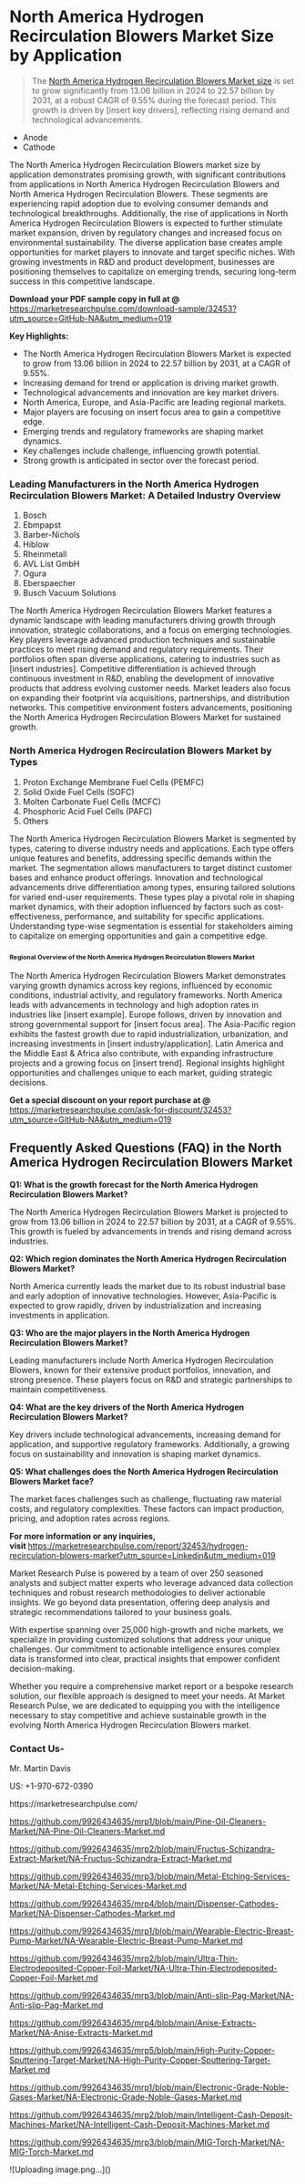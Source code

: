 <h1>North America Hydrogen Recirculation Blowers Market&nbsp;Size by Application</h1><blockquote><p>The <a href="https://marketresearchpulse.com/download-sample/32453?utm_source=GitHub-NA&amp;utm_medium=019">North America Hydrogen Recirculation Blowers Market size</a> is set to grow significantly from 13.06 billion in 2024 to 22.57 billion by 2031, at a robust CAGR of 9.55% during the forecast period. This growth is driven by [insert key drivers], reflecting rising demand and technological advancements.</p></blockquote><ul><li>Anode<li> Cathode</li></ul><p>The North America Hydrogen Recirculation Blowers market size by application demonstrates promising growth, with significant contributions from applications in North America Hydrogen Recirculation Blowers and North America Hydrogen Recirculation Blowers. These segments are experiencing rapid adoption due to evolving consumer demands and technological breakthroughs. Additionally, the rise of applications in North America Hydrogen Recirculation Blowers is expected to further stimulate market expansion, driven by regulatory changes and increased focus on environmental sustainability. The diverse application base creates ample opportunities for market players to innovate and target specific niches. With growing investments in R&D and product development, businesses are positioning themselves to capitalize on emerging trends, securing long-term success in this competitive landscape.</p><p><strong>Download your PDF sample copy in full at @ </strong><a href="https://marketresearchpulse.com/download-sample/32453?utm_source=GitHub-NA&amp;utm_medium=019">https://marketresearchpulse.com/download-sample/32453?utm_source=GitHub-NA&amp;utm_medium=019</a></p><p><strong>Key Highlights: </strong></p><ul><li>The North America Hydrogen Recirculation Blowers Market is expected to grow from 13.06 billion in 2024 to 22.57 billion by 2031, at a CAGR of 9.55%.</li><li>Increasing demand for trend or application is driving market growth.</li><li>Technological advancements and innovation are key market drivers.</li><li>North America, Europe, and Asia-Pacific are leading regional markets.</li><li>Major players are focusing on insert focus area to gain a competitive edge.</li><li>Emerging trends and regulatory frameworks are shaping market dynamics.</li><li>Key challenges include challenge, influencing growth potential.</li><li>Strong growth is anticipated in sector over the forecast period.</li></ul><h3>Leading Manufacturers in the North America Hydrogen Recirculation Blowers Market: A Detailed Industry Overview</h3><ol><li>Bosch</li><li>Ebmpapst</li><li>Barber-Nichols</li><li>Hiblow</li><li>Rheinmetall</li><li>AVL List GmbH</li><li>Ogura</li><li>Eberspaecher</li><li>Busch Vacuum Solutions</li></ol><div class="flex max-w-full flex-col flex-grow"><div class="min-h-8 text-message flex w-full flex-col items-end gap-2 whitespace-normal break-words [.text-message+&amp;]:mt-5" dir="auto" data-message-author-role="assistant" data-message-id="fd8432e4-4910-450d-b182-61b7bfb0a01f" data-message-model-slug="gpt-4o"><div class="flex w-full flex-col gap-1 empty:hidden first:pt-[3px]"><div class="markdown prose w-full break-words dark:prose-invert light"><p>The North America Hydrogen Recirculation Blowers Market features a dynamic landscape with leading manufacturers driving growth through innovation, strategic collaborations, and a focus on emerging technologies. Key players leverage advanced production techniques and sustainable practices to meet rising demand and regulatory requirements. Their portfolios often span diverse applications, catering to industries such as [insert industries]. Competitive differentiation is achieved through continuous investment in R&amp;D, enabling the development of innovative products that address evolving customer needs. Market leaders also focus on expanding their footprint via acquisitions, partnerships, and distribution networks. This competitive environment fosters advancements, positioning the North America Hydrogen Recirculation Blowers Market for sustained growth.</p></div></div></div></div><h3>North America Hydrogen Recirculation Blowers Market by Types</h3><ol><li>Proton Exchange Membrane Fuel Cells (PEMFC)<li> Solid Oxide Fuel Cells (SOFC)<li> Molten Carbonate Fuel Cells (MCFC)<li> Phosphoric Acid Fuel Cells (PAFC)<li> Others</li></ol><div class="flex max-w-full flex-col flex-grow"><div class="min-h-8 text-message flex w-full flex-col items-end gap-2 whitespace-normal break-words [.text-message+&amp;]:mt-5" dir="auto" data-message-author-role="assistant" data-message-id="084470be-0bb7-4664-bddf-5156b4f41249" data-message-model-slug="gpt-4o-mini"><div class="flex w-full flex-col gap-1 empty:hidden first:pt-[3px]"><div class="markdown prose w-full break-words dark:prose-invert light"><p>The North America Hydrogen Recirculation Blowers Market is segmented by types, catering to diverse industry needs and applications. Each type offers unique features and benefits, addressing specific demands within the market. The segmentation allows manufacturers to target distinct customer bases and enhance product offerings. Innovation and technological advancements drive differentiation among types, ensuring tailored solutions for varied end-user requirements. These types play a pivotal role in shaping market dynamics, with their adoption influenced by factors such as cost-effectiveness, performance, and suitability for specific applications. Understanding type-wise segmentation is essential for stakeholders aiming to capitalize on emerging opportunities and gain a competitive edge.</p></div></div></div></div><h3><span style="font-size: 11px;">Regional Overview of the North America Hydrogen Recirculation Blowers Market</span></h3><div class="flex max-w-full flex-col flex-grow"><div class="min-h-8 text-message flex w-full flex-col items-end gap-2 whitespace-normal break-words [.text-message+&amp;]:mt-5" dir="auto" data-message-author-role="assistant" data-message-id="e9038762-ce64-4e30-91c9-9bd413514231" data-message-model-slug="gpt-4o-mini"><div class="flex w-full flex-col gap-1 empty:hidden first:pt-[3px]"><div class="markdown prose w-full break-words dark:prose-invert light"><p>The North America Hydrogen Recirculation Blowers Market demonstrates varying growth dynamics across key regions, influenced by economic conditions, industrial activity, and regulatory frameworks. North America leads with advancements in technology and high adoption rates in industries like [insert example]. Europe follows, driven by innovation and strong governmental support for [insert focus area]. The Asia-Pacific region exhibits the fastest growth due to rapid industrialization, urbanization, and increasing investments in [insert industry/application]. Latin America and the Middle East &amp; Africa also contribute, with expanding infrastructure projects and a growing focus on [insert trend]. Regional insights highlight opportunities and challenges unique to each market, guiding strategic decisions.</p></div></div></div></div><p><strong>Get a special discount on your report purchase at @ </strong><a href="https://marketresearchpulse.com/ask-for-discount/32453?utm_source=GitHub-NA&amp;utm_medium=019">https://marketresearchpulse.com/ask-for-discount/32453?utm_source=GitHub-NA&amp;utm_medium=019</a></p><h2>Frequently Asked Questions (FAQ) in the North America Hydrogen Recirculation Blowers Market</h2><p><strong>Q1: What is the growth forecast for the North America Hydrogen Recirculation Blowers Market?</strong></p><p>The North America Hydrogen Recirculation Blowers Market is projected to grow from 13.06 billion in 2024 to 22.57 billion by 2031, at a CAGR of 9.55%. This growth is fueled by advancements in trends and rising demand across industries.</p><p><strong>Q2: Which region dominates the North America Hydrogen Recirculation Blowers Market?</strong></p><p>North America currently leads the market due to its robust industrial base and early adoption of innovative technologies. However, Asia-Pacific is expected to grow rapidly, driven by industrialization and increasing investments in application.</p><p><strong>Q3: Who are the major players in the North America Hydrogen Recirculation Blowers Market?</strong></p><p>Leading manufacturers include North America Hydrogen Recirculation Blowers, known for their extensive product portfolios, innovation, and strong presence. These players focus on R&amp;D and strategic partnerships to maintain competitiveness.</p><p><strong>Q4: What are the key drivers of the North America Hydrogen Recirculation Blowers Market?</strong></p><p>Key drivers include technological advancements, increasing demand for application, and supportive regulatory frameworks. Additionally, a growing focus on sustainability and innovation is shaping market dynamics.</p><p><strong>Q5: What challenges does the North America Hydrogen Recirculation Blowers Market face?</strong></p><p>The market faces challenges such as challenge, fluctuating raw material costs, and regulatory complexities. These factors can impact production, pricing, and adoption rates across regions.</p><p><strong>For more information or any inquiries, visit&nbsp;</strong><a href="https://marketresearchpulse.com/report/32453/hydrogen-recirculation-blowers-market?utm_source=Linkedin&utm_medium=019">https://marketresearchpulse.com/report/32453/hydrogen-recirculation-blowers-market?utm_source=Linkedin&utm_medium=019</a></p><p>Market Research Pulse is powered by a team of over 250 seasoned analysts and subject matter experts who leverage advanced data collection techniques and robust research methodologies to deliver actionable insights. We go beyond data presentation, offering deep analysis and strategic recommendations tailored to your business goals.</p><p>With expertise spanning over 25,000 high-growth and niche markets, we specialize in providing customized solutions that address your unique challenges. Our commitment to actionable intelligence ensures complex data is transformed into clear, practical insights that empower confident decision-making.</p><p>Whether you require a comprehensive market report or a bespoke research solution, our flexible approach is designed to meet your needs. At Market Research Pulse, we are dedicated to equipping you with the intelligence necessary to stay competitive and achieve sustainable growth in the evolving North America Hydrogen Recirculation Blowers market.</p><h3><strong>Contact Us-</strong></h3><p>Mr. Martin Davis</p><p>US: +1-970-672-0390</p><p>https://marketresearchpulse.com/</p><p><a href="https://github.com/9926434635/mrp1/blob/main/Pine-Oil-Cleaners-Market/NA-Pine-Oil-Cleaners-Market.md">https://github.com/9926434635/mrp1/blob/main/Pine-Oil-Cleaners-Market/NA-Pine-Oil-Cleaners-Market.md</a></p><p><a href="https://github.com/9926434635/mrp2/blob/main/Fructus-Schizandra-Extract-Market/NA-Fructus-Schizandra-Extract-Market.md">https://github.com/9926434635/mrp2/blob/main/Fructus-Schizandra-Extract-Market/NA-Fructus-Schizandra-Extract-Market.md</a></p><p><a href="https://github.com/9926434635/mrp3/blob/main/Metal-Etching-Services-Market/NA-Metal-Etching-Services-Market.md">https://github.com/9926434635/mrp3/blob/main/Metal-Etching-Services-Market/NA-Metal-Etching-Services-Market.md</a></p><p><a href="https://github.com/9926434635/mrp4/blob/main/Dispenser-Cathodes-Market/NA-Dispenser-Cathodes-Market.md">https://github.com/9926434635/mrp4/blob/main/Dispenser-Cathodes-Market/NA-Dispenser-Cathodes-Market.md</a></p><p><a href="https://github.com/9926434635/mrp1/blob/main/Wearable-Electric-Breast-Pump-Market/NA-Wearable-Electric-Breast-Pump-Market.md">https://github.com/9926434635/mrp1/blob/main/Wearable-Electric-Breast-Pump-Market/NA-Wearable-Electric-Breast-Pump-Market.md</a></p><p><a href="https://github.com/9926434635/mrp2/blob/main/Ultra-Thin-Electrodeposited-Copper-Foil-Market/NA-Ultra-Thin-Electrodeposited-Copper-Foil-Market.md">https://github.com/9926434635/mrp2/blob/main/Ultra-Thin-Electrodeposited-Copper-Foil-Market/NA-Ultra-Thin-Electrodeposited-Copper-Foil-Market.md</a></p><p><a href="https://github.com/9926434635/mrp3/blob/main/Anti-slip-Pag-Market/NA-Anti-slip-Pag-Market.md">https://github.com/9926434635/mrp3/blob/main/Anti-slip-Pag-Market/NA-Anti-slip-Pag-Market.md</a></p><p><a href="https://github.com/9926434635/mrp4/blob/main/Anise-Extracts-Market/NA-Anise-Extracts-Market.md">https://github.com/9926434635/mrp4/blob/main/Anise-Extracts-Market/NA-Anise-Extracts-Market.md</a></p><p><a href="https://github.com/9926434635/mrp5/blob/main/High-Purity-Copper-Sputtering-Target-Market/NA-High-Purity-Copper-Sputtering-Target-Market.md">https://github.com/9926434635/mrp5/blob/main/High-Purity-Copper-Sputtering-Target-Market/NA-High-Purity-Copper-Sputtering-Target-Market.md</a></p><p><a href="https://github.com/9926434635/mrp1/blob/main/Electronic-Grade-Noble-Gases-Market/NA-Electronic-Grade-Noble-Gases-Market.md">https://github.com/9926434635/mrp1/blob/main/Electronic-Grade-Noble-Gases-Market/NA-Electronic-Grade-Noble-Gases-Market.md</a></p><p><a href="https://github.com/9926434635/mrp2/blob/main/Intelligent-Cash-Deposit-Machines-Market/NA-Intelligent-Cash-Deposit-Machines-Market.md">https://github.com/9926434635/mrp2/blob/main/Intelligent-Cash-Deposit-Machines-Market/NA-Intelligent-Cash-Deposit-Machines-Market.md</a></p><p><a href="https://github.com/9926434635/mrp3/blob/main/MIG-Torch-Market/NA-MIG-Torch-Market.md">https://github.com/9926434635/mrp3/blob/main/MIG-Torch-Market/NA-MIG-Torch-Market.md</a></p>
![Uploading image.png…]()
